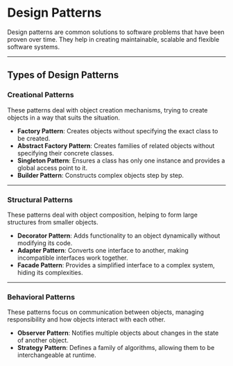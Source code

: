 # Design Patterns

Design patterns are common solutions to software problems that have been proven over time. They help in creating maintainable, scalable and flexible software systems.

---

## Types of Design Patterns

### **Creational Patterns**  
These patterns deal with object creation mechanisms, trying to create objects in a way that suits the situation.

- **Factory Pattern**: Creates objects without specifying the exact class to be created.
- **Abstract Factory Pattern**: Creates families of related objects without specifying their concrete classes.
- **Singleton Pattern**: Ensures a class has only one instance and provides a global access point to it.
- **Builder Pattern**: Constructs complex objects step by step.

---

### **Structural Patterns**  
These patterns deal with object composition, helping to form large structures from smaller objects.

- **Decorator Pattern**: Adds functionality to an object dynamically without modifying its code.
- **Adapter Pattern**: Converts one interface to another, making incompatible interfaces work together.
- **Facade Pattern**: Provides a simplified interface to a complex system, hiding its complexities.

---

### **Behavioral Patterns**  
These patterns focus on communication between objects, managing responsibility and how objects interact with each other.

- **Observer Pattern**: Notifies multiple objects about changes in the state of another object.
- **Strategy Pattern**: Defines a family of algorithms, allowing them to be interchangeable at runtime.